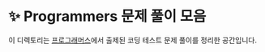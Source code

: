 # ✨ Programmers 문제 풀이 모음

이 디렉토리는 [프로그래머스](https://school.programmers.co.kr/)에서 출제된 코딩 테스트 문제 풀이를 정리한 공간입니다.